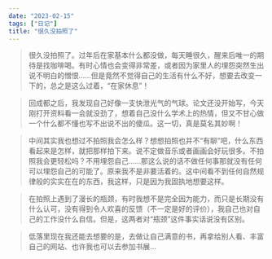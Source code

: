 ```yaml
---
date: "2023-02-15"
tags: ["日记"]
title: "很久没拍照了"
---
```

>很久没拍照了。过年后在家基本什么都没做，每天睡很久，醒来后唯一的期待是找咖啡喝。有时心情也会变得非常差，或者因为家里人的埋怨突然生出说不明白的憎恨……但是竟然不觉得自己的生活有什么不好，想要去改变一下的，总之是这么过着，“在家休息”！

>回成都之后，我发现自己好像一支快泄光气的气球。论文还没开始写，今天刚打开资料看一会就没劲了，想着自己没什么学术上的热情，但又不甘心做一个什么都不懂也写不出说不出的傻瓜。这一切，真是莫名其妙啊！

>中间其实我也想过不拍照我会怎么样？想想拍照也并不“有聊”吧，什么东西看起来是怎样，就把那样拍下来。说不定做音乐或者画画会好玩很多。不拍照我会更轻松吗？不用埋怨自己……那这么说的话不做任何事那就没有任何可以埋怨自己的可能了。原来我不是非要活着的。这中间看不到任何自然规律般的实实在在的东西，我这样，只是因为我固执地想要这样。

>在拍照上遇到了漫长的瓶颈，有时我想不是完全因为能力，而只是长期没有什么认可，没有得到令人欢喜的反馈（不一定是好的评价），我自己也对自己的工作没什么自信。但是，这两者对“瓶颈”这件事实话说没有区别。

>低落里现在我还能去想要的是，去做让自己满意的书，再拿给别人看、丰富自己的网站、也许我也可以去参加书展…